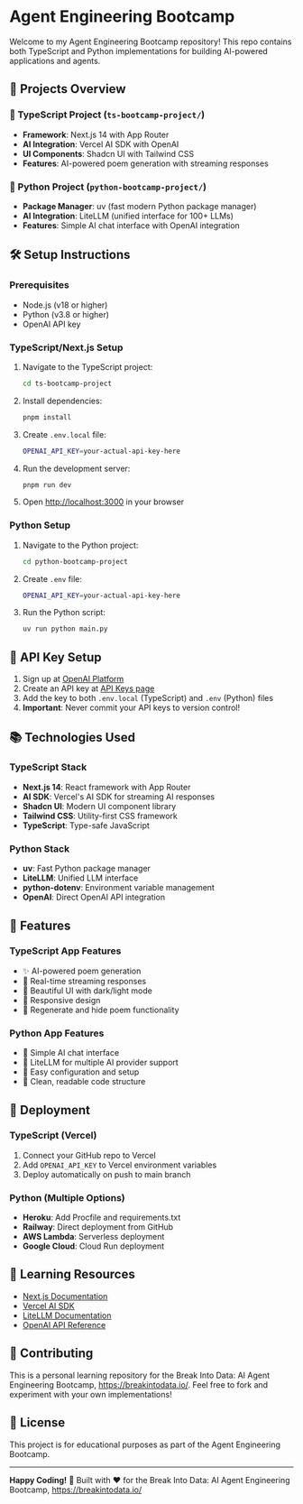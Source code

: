 # Agent Engineering Bootcamp

Welcome to my Agent Engineering Bootcamp repository! This repo contains both TypeScript and Python implementations for building AI-powered applications and agents.

## 🚀 Projects Overview

### 📁 TypeScript Project (`ts-bootcamp-project/`)
- **Framework**: Next.js 14 with App Router
- **AI Integration**: Vercel AI SDK with OpenAI
- **UI Components**: Shadcn UI with Tailwind CSS
- **Features**: AI-powered poem generation with streaming responses

### 📁 Python Project (`python-bootcamp-project/`)
- **Package Manager**: uv (fast modern Python package manager)
- **AI Integration**: LiteLLM (unified interface for 100+ LLMs)
- **Features**: Simple AI chat interface with OpenAI integration

## 🛠️ Setup Instructions

### Prerequisites
- Node.js (v18 or higher)
- Python (v3.8 or higher)
- OpenAI API key

### TypeScript/Next.js Setup

1. Navigate to the TypeScript project:
   ```bash
   cd ts-bootcamp-project
   ```

2. Install dependencies:
   ```bash
   pnpm install
   ```

3. Create `.env.local` file:
   ```bash
   OPENAI_API_KEY=your-actual-api-key-here
   ```

4. Run the development server:
   ```bash
   pnpm run dev
   ```

5. Open [http://localhost:3000](http://localhost:3000) in your browser

### Python Setup

1. Navigate to the Python project:
   ```bash
   cd python-bootcamp-project
   ```

2. Create `.env` file:
   ```bash
   OPENAI_API_KEY=your-actual-api-key-here
   ```

3. Run the Python script:
   ```bash
   uv run python main.py
   ```

## 🔑 API Key Setup

1. Sign up at [OpenAI Platform](https://platform.openai.com/)
2. Create an API key at [API Keys page](https://platform.openai.com/api-keys)
3. Add the key to both `.env.local` (TypeScript) and `.env` (Python) files
4. **Important**: Never commit your API keys to version control!

## 📚 Technologies Used

### TypeScript Stack
- **Next.js 14**: React framework with App Router
- **AI SDK**: Vercel's AI SDK for streaming AI responses
- **Shadcn UI**: Modern UI component library
- **Tailwind CSS**: Utility-first CSS framework
- **TypeScript**: Type-safe JavaScript

### Python Stack
- **uv**: Fast Python package manager
- **LiteLLM**: Unified LLM interface
- **python-dotenv**: Environment variable management
- **OpenAI**: Direct OpenAI API integration

## 🎯 Features

### TypeScript App Features
- ✨ AI-powered poem generation
- 🔄 Real-time streaming responses
- 🎨 Beautiful UI with dark/light mode
- 📱 Responsive design
- 🔄 Regenerate and hide poem functionality

### Python App Features
- 🤖 Simple AI chat interface
- 🔗 LiteLLM for multiple AI provider support
- 🔧 Easy configuration and setup
- 📝 Clean, readable code structure

## 🚀 Deployment

### TypeScript (Vercel)
1. Connect your GitHub repo to Vercel
2. Add `OPENAI_API_KEY` to Vercel environment variables
3. Deploy automatically on push to main branch

### Python (Multiple Options)
- **Heroku**: Add Procfile and requirements.txt
- **Railway**: Direct deployment from GitHub
- **AWS Lambda**: Serverless deployment
- **Google Cloud**: Cloud Run deployment

## 📖 Learning Resources

- [Next.js Documentation](https://nextjs.org/docs)
- [Vercel AI SDK](https://sdk.vercel.ai/)
- [LiteLLM Documentation](https://docs.litellm.ai/)
- [OpenAI API Reference](https://platform.openai.com/docs/api-reference)

## 🤝 Contributing

This is a personal learning repository for the Break Into Data: AI Agent Engineering Bootcamp, https://breakintodata.io/. Feel free to fork and experiment with your own implementations!

## 📄 License

This project is for educational purposes as part of the Agent Engineering Bootcamp.

---

**Happy Coding!** 🎉 Built with ❤️ for the Break Into Data: AI Agent Engineering Bootcamp, https://breakintodata.io/
